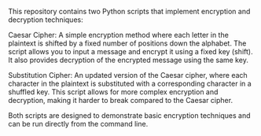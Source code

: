 This repository contains two Python scripts that implement encryption and decryption techniques:

Caesar Cipher:
A simple encryption method where each letter in the plaintext is shifted by a fixed number of positions down the alphabet.
The script allows you to input a message and encrypt it using a fixed key (shift). It also provides decryption of the encrypted message using the same key.

Substitution Cipher:
An updated version of the Caesar cipher, where each character in the plaintext is substituted with a corresponding character in a shuffled key.
This script allows for more complex encryption and decryption, making it harder to break compared to the Caesar cipher.

Both scripts are designed to demonstrate basic encryption techniques and can be run directly from the command line.
